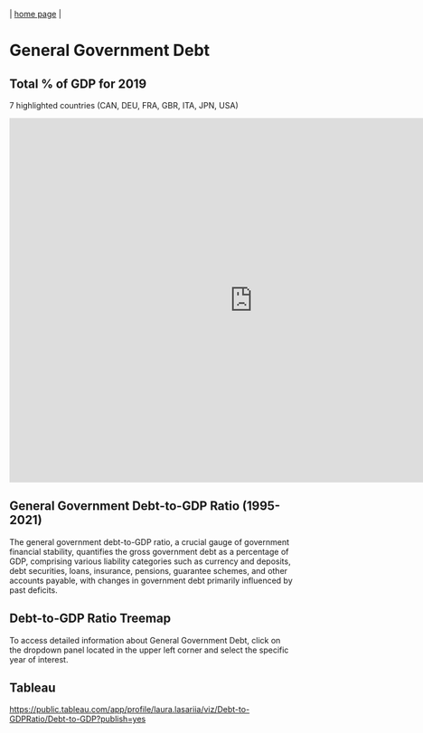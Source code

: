 | [home page](https://github.com/LasariiaL/DataVizByLaura) |

# General Government Debt
## Total % of GDP for 2019
7 highlighted countries (CAN, DEU, FRA, GBR, ITA, JPN, USA)
<iframe src="https://data.oecd.org/chart/7bcK" width="860" height="645" style="border: 0" mozallowfullscreen="true" webkitallowfullscreen="true" allowfullscreen="true"><a href="https://data.oecd.org/chart/7bcK" target="_blank">OECD Chart: General government debt, Total, % of GDP, Annual, 2019</a></iframe>

## General Government Debt-to-GDP Ratio (1995-2021)
The general government debt-to-GDP ratio, a crucial gauge of government financial stability, quantifies the gross government debt as a percentage of GDP, comprising various liability categories such as currency and deposits, debt securities, loans, insurance, pensions, guarantee schemes, and other accounts payable, with changes in government debt primarily influenced by past deficits.
<div class="flourish-embed flourish-chart" data-src="visualisation/14974772"><script src="https://public.flourish.studio/resources/embed.js"></script></div>

## Debt-to-GDP Ratio Treemap
To access detailed information about General Government Debt, click on the dropdown panel located in the upper left corner and select the specific year of interest.
<div class="flourish-embed flourish-hierarchy" data-src="visualisation/14975064"><script src="https://public.flourish.studio/resources/embed.js"></script></div>

## Tableau
https://public.tableau.com/app/profile/laura.lasariia/viz/Debt-to-GDPRatio/Debt-to-GDP?publish=yes
